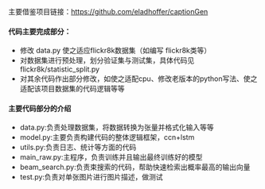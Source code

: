 主要借鉴项目链接：https://github.com/eladhoffer/captionGen
#### 代码主要完成部分：
* 修改 data.py 使之适应flickr8k数据集（如编写 flickr8k类等）
* 对数据集进行预处理，划分验证集与测试集，具体代码见 flickr8k/statistic_split.py
* 对其余代码作出部分修改，如使之适配cpu、修改老版本的python写法、使之适配该项目数据集的代码逻辑等等

#### 主要代码部分的介绍
* data.py:负责处理数据集，将数据转换为张量并格式化输入等等
* model.py:主要负责构建代码的整体逻辑框架，ccn+lstm
* utils.py:负责日志、统计等方面的代码
* main_raw.py:主程序，负责训练并且输出最终训练好的模型
* beam_search.py:负责束搜索的代码，帮助快速检索出概率最高的输出向量
* test.py:负责对单张图片进行图片描述，做测试